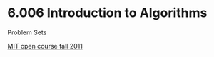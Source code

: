 # 6.006 Introduction to Algorithms

Problem Sets

[MIT open course fall 2011](https://ocw.mit.edu/courses/electrical-engineering-and-computer-science/6-006-introduction-to-algorithms-fall-2011/index.htm)



